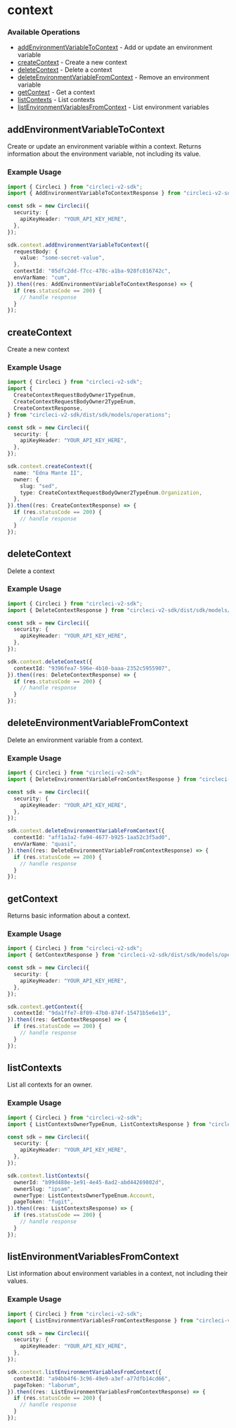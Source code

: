 # context

### Available Operations

* [addEnvironmentVariableToContext](#addenvironmentvariabletocontext) - Add or update an environment variable
* [createContext](#createcontext) - Create a new context
* [deleteContext](#deletecontext) - Delete a context
* [deleteEnvironmentVariableFromContext](#deleteenvironmentvariablefromcontext) - Remove an environment variable
* [getContext](#getcontext) - Get a context
* [listContexts](#listcontexts) - List contexts
* [listEnvironmentVariablesFromContext](#listenvironmentvariablesfromcontext) - List environment variables

## addEnvironmentVariableToContext

Create or update an environment variable within a context. Returns information about the environment variable, not including its value.

### Example Usage

```typescript
import { Circleci } from "circleci-v2-sdk";
import { AddEnvironmentVariableToContextResponse } from "circleci-v2-sdk/dist/sdk/models/operations";

const sdk = new Circleci({
  security: {
    apiKeyHeader: "YOUR_API_KEY_HERE",
  },
});

sdk.context.addEnvironmentVariableToContext({
  requestBody: {
    value: "some-secret-value",
  },
  contextId: "05dfc2dd-f7cc-478c-a1ba-928fc816742c",
  envVarName: "cum",
}).then((res: AddEnvironmentVariableToContextResponse) => {
  if (res.statusCode == 200) {
    // handle response
  }
});
```

## createContext

Create a new context

### Example Usage

```typescript
import { Circleci } from "circleci-v2-sdk";
import {
  CreateContextRequestBodyOwner1TypeEnum,
  CreateContextRequestBodyOwner2TypeEnum,
  CreateContextResponse,
} from "circleci-v2-sdk/dist/sdk/models/operations";

const sdk = new Circleci({
  security: {
    apiKeyHeader: "YOUR_API_KEY_HERE",
  },
});

sdk.context.createContext({
  name: "Edna Mante II",
  owner: {
    slug: "sed",
    type: CreateContextRequestBodyOwner2TypeEnum.Organization,
  },
}).then((res: CreateContextResponse) => {
  if (res.statusCode == 200) {
    // handle response
  }
});
```

## deleteContext

Delete a context

### Example Usage

```typescript
import { Circleci } from "circleci-v2-sdk";
import { DeleteContextResponse } from "circleci-v2-sdk/dist/sdk/models/operations";

const sdk = new Circleci({
  security: {
    apiKeyHeader: "YOUR_API_KEY_HERE",
  },
});

sdk.context.deleteContext({
  contextId: "9396fea7-596e-4b10-baaa-2352c5955907",
}).then((res: DeleteContextResponse) => {
  if (res.statusCode == 200) {
    // handle response
  }
});
```

## deleteEnvironmentVariableFromContext

Delete an environment variable from a context.

### Example Usage

```typescript
import { Circleci } from "circleci-v2-sdk";
import { DeleteEnvironmentVariableFromContextResponse } from "circleci-v2-sdk/dist/sdk/models/operations";

const sdk = new Circleci({
  security: {
    apiKeyHeader: "YOUR_API_KEY_HERE",
  },
});

sdk.context.deleteEnvironmentVariableFromContext({
  contextId: "aff1a3a2-fa94-4677-b925-1aa52c3f5ad0",
  envVarName: "quasi",
}).then((res: DeleteEnvironmentVariableFromContextResponse) => {
  if (res.statusCode == 200) {
    // handle response
  }
});
```

## getContext

Returns basic information about a context.

### Example Usage

```typescript
import { Circleci } from "circleci-v2-sdk";
import { GetContextResponse } from "circleci-v2-sdk/dist/sdk/models/operations";

const sdk = new Circleci({
  security: {
    apiKeyHeader: "YOUR_API_KEY_HERE",
  },
});

sdk.context.getContext({
  contextId: "9da1ffe7-8f09-47b0-874f-15471b5e6e13",
}).then((res: GetContextResponse) => {
  if (res.statusCode == 200) {
    // handle response
  }
});
```

## listContexts

List all contexts for an owner.

### Example Usage

```typescript
import { Circleci } from "circleci-v2-sdk";
import { ListContextsOwnerTypeEnum, ListContextsResponse } from "circleci-v2-sdk/dist/sdk/models/operations";

const sdk = new Circleci({
  security: {
    apiKeyHeader: "YOUR_API_KEY_HERE",
  },
});

sdk.context.listContexts({
  ownerId: "b99d488e-1e91-4e45-8ad2-abd44269802d",
  ownerSlug: "ipsam",
  ownerType: ListContextsOwnerTypeEnum.Account,
  pageToken: "fugit",
}).then((res: ListContextsResponse) => {
  if (res.statusCode == 200) {
    // handle response
  }
});
```

## listEnvironmentVariablesFromContext

List information about environment variables in a context, not including their values.

### Example Usage

```typescript
import { Circleci } from "circleci-v2-sdk";
import { ListEnvironmentVariablesFromContextResponse } from "circleci-v2-sdk/dist/sdk/models/operations";

const sdk = new Circleci({
  security: {
    apiKeyHeader: "YOUR_API_KEY_HERE",
  },
});

sdk.context.listEnvironmentVariablesFromContext({
  contextId: "a94bb4f6-3c96-49e9-a3ef-a77dfb14cd66",
  pageToken: "laborum",
}).then((res: ListEnvironmentVariablesFromContextResponse) => {
  if (res.statusCode == 200) {
    // handle response
  }
});
```
